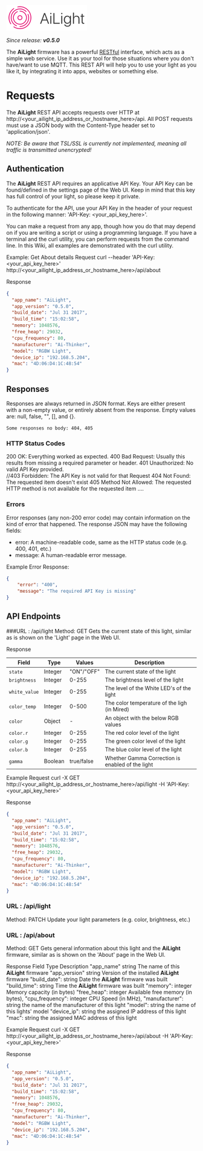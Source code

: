 ![AiLight](images/ailight_logo.png)

_Since release: **v0.5.0**_

The **AiLight** firmware has a powerful [RESTful](https://en.wikipedia.org/wiki/Representational_state_transfer) interface, which acts as a simple web service. Use it as your tool for those situations where you don't have/want to use MQTT. This REST API will help you to use your light as you like it, by integrating it into apps, websites or something else.

# Requests
The **AiLight** REST API accepts requests over HTTP at http://<your_ailight_ip_address_or_hostname_here>/api. All POST requests must use a JSON body with the Content-Type header set to 'application/json'.

*NOTE: Be aware that TSL/SSL is currently not implemented, meaning all traffic is transmitted unencrypted!*

## Authentication
The **AiLight** REST API requires an applicative API Key. Your API Key can be found/defined in the settings page of the Web UI. Keep in mind that this key has full control of your light, so please keep it private.

To authenticate for the API, use your API Key in the header of your request in the following manner: 'API-Key: <your_api_key_here>'.

You can make a request from any app, though how you do that may depend on if you are writing a script or using a programming language. If you have a terminal and the curl utility, you can perform requests from the command line. In this Wiki, all examples are demonstrated with the curl utility.

Example: Get About details
Request
curl --header 'API-Key: <your_api_key_here>' http://<your_ailight_ip_address_or_hostname_here>/api/about

Response
```JSON
{
  "app_name": "AiLight",
  "app_version": "0.5.0",
  "build_date": "Jul 31 2017",
  "build_time": "15:02:58",
  "memory": 1048576,
  "free_heap": 29032,
  "cpu_frequency": 80,
  "manufacturer": "Ai-Thinker",
  "model": "RGBW Light",
  "device_ip": "192.168.5.204",
  "mac": "4D:06:D4:1C:48:54"
}
```

## Responses
Responses are always returned in JSON format. Keys are either present with a non-empty value, or entirely absent from the response. Empty values are: null, false, "", [], and {}.

    Some responses no body: 404, 405

### HTTP Status Codes
200 OK: Everything worked as expected.
400 Bad Request: Usually this results from missing a required parameter or header.
401 Unauthorized: No valid API Key provided.    
//403 Forbidden: The API Key is not valid for that Request
404 Not Found: The requested item doesn't exist
405 Method Not Allowed: The requested HTTP method is not available for the requested item
....

### Errors
Error responses (any non-200 error code) may contain information on the kind of error that happened. The response JSON may have the following fields:
- error: A machine-readable code, same as the HTTP status code (e.g. 400, 401, etc.)
- message: A human-readable error message.

Example Error Response:
```JSON
{
    "error": "400",
    "message": "The required API Key is missing"
}
```

## API Endpoints

###URL   : /api/light
Method: GET
Gets the current state of this light, similar as is shown on the 'Light' page in the Web UI.

Response

| Field         | Type      | Values       | Description
|---------------|-----------|--------------|---------------------------------------------------|
| `state`       | Integer   | "ON"/"OFF"   | The current state of the light                    |
| `brightness`  | Integer   | 0-255        | The brightness level of the light                 |
| `white_value` | Integer   | 0-255        | The level of the White LED's of the light         |
| `color_temp`  | Integer   | 0-500        | The color temperature of the ligh (in Mired)      |
| `color`       | Object    | -            | An object with the below RGB values               |
| `color.r`     | Integer   | 0-255        | The red color level of the light                  |
| `color.g`     | Integer   | 0-255        | The green color level of the light                |
| `color.b`     | Integer   | 0-255        | The blue color level of the light                 |
| `gamma`       | Boolean   | true/false   | Whether Gamma Correction is enabled of the light  |


Example
Request
curl -X GET http://<your_ailight_ip_address_or_hostname_here>/api/light -H 'API-Key: <your_api_key_here>'

Response

```JSON
{
  "app_name": "AiLight",
  "app_version": "0.5.0",
  "build_date": "Jul 31 2017",
  "build_time": "15:02:58",
  "memory": 1048576,
  "free_heap": 29032,
  "cpu_frequency": 80,
  "manufacturer": "Ai-Thinker",
  "model": "RGBW Light",
  "device_ip": "192.168.5.204",
  "mac": "4D:06:D4:1C:48:54"
}
```

### URL   : /api/light
Method: PATCH
Update your light parameters (e.g. color, brightness, etc.)



### URL   : /api/about
Method: GET
Gets general information about this light and the **AiLight** firmware, similar as is shown on the 'About' page in the Web UI.

Response
Field               Type        Description
"app_name" string   The name of this **AiLight** firmware
"app_version" string Version of the installed **AiLight** firmware
"build_date": string Date the **AiLight** firmware was built
"build_time": string Time the **AiLight** firmware was built
"memory": integer Memory capacity (in bytes)
"free_heap": integer Available free memory (in bytes),
"cpu_frequency": integer CPU Speed (in MHz),
"manufacturer": string the name of the manufacturer of this light
"model": string the name of this lights' model
"device_ip": string the assigned IP address of this light
"mac": string the assigned MAC address of this light

Example
Request
curl -X GET http://<your_ailight_ip_address_or_hostname_here>/api/about -H 'API-Key: <your_api_key_here>'

Response
```JSON
{
  "app_name": "AiLight",
  "app_version": "0.5.0",
  "build_date": "Jul 31 2017",
  "build_time": "15:02:58",
  "memory": 1048576,
  "free_heap": 29032,
  "cpu_frequency": 80,
  "manufacturer": "Ai-Thinker",
  "model": "RGBW Light",
  "device_ip": "192.168.5.204",
  "mac": "4D:06:D4:1C:48:54"
}
```
